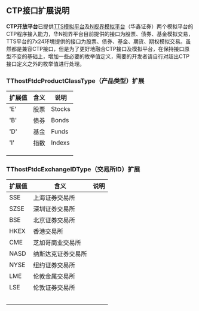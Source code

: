 ## CTP接口扩展说明

**CTP开放平台**已提供[TTS模拟平台](https://github.com/krenx1983/openctp)及[N视界模拟平台](https://n-sight.com.cn)（华鑫证券）两个模拟平台的CTP程序接入能力，华N视界平台目前提供的接口为股票、债券、基金模拟交易，TTS平台的7x24环境提供的接口为股票、债券、基金、期货、期权模拟交易。虽然都是兼容CTP接口，但是为了更好地融合CTP接口及模拟平台，在保持接口原型不变的基础上，增加一些必要的枚举值定义，需要的开发者请自行对超出CTP接口定义之外的枚举值进行处理。

### TThostFtdcProductClassType（产品类型）扩展

| 扩展值 | 含义 | 说明   |
| ------ | ---- | ------ |
| 'E'    | 股票 | Stocks |
| 'B'    | 债券 | Bonds  |
| 'D'    | 基金 | Funds  |
| 'I'    | 指数 | Indexs |
|        |      |        |
|        |      |        |
|        |      |        |

### TThostFtdcExchangeIDType（交易所ID）扩展

| 扩展值 | 含义               | 说明 |
| ------ | ------------------ | ---- |
| SSE    | 上海证券交易所     |      |
| SZSE   | 深圳证券交易所     |      |
| BSE    | 北京证券交易所     |      |
| HKEX   | 香港交易所         |      |
| CME    | 芝加哥商业交易所   |      |
| NASD   | 纳斯达克证券交易所 |      |
| NYSE   | 纽约证券交易所     |      |
| LME    | 伦敦金属交易所     |      |
| LSE    | 伦敦证券交易所     |      |
|        |                    |      |
|        |                    |      |
|        |                    |      |
|        |                    |      |
|        |                    |      |

